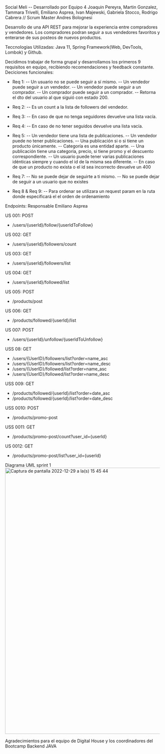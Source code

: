 Social Meli -- Desarrollado por Equipo 4
Joaquin Pereyra, Martin Gonzalez, Tammara Trivelli, Emiliano Asprea, Ivan Majewski, Gabriela Stocco, Rodrigo Cabrera // Scrum Master Andres Bolognesi

Desarrollo de una API REST para mejorar la experiencia entre compradores y vendedores.
Los compradores podran seguir a sus vendedores favoritos y enterarse de sus posteos de nuevos productos.

Teccnologias Utilizadas: Java 11, Spring Framework(Web, DevTools, Lombok) y Github.

Decidimos trabajar de forma grupal y desarrollamos los primeros 9 requisitos en equipo, recibiendo recomendaciones y feedback constante.
Deciciones funcionales: 
- Req 1:
-- Un usuario no se puede seguir a sí mismo.
-- Un vendedor puede seguir a un vendedor.
-- Un vendedor puede seguir a un comprador.
-- Un comprador puede seguir a un comprador.
-- Retorna el dto del usuario al que siguió con estado 200.

- Req 2:
-- Es un count a la lista de followers del vendedor.

- Req 3:
-- En caso de que no tenga seguidores devuelve una lista vacía.

- Req 4:
-- En caso de no tener seguidos devuelve una lista vacía.

- Req 5:
-- Un vendedor tiene una lista de publicaciones.
-- Un vendedor puede no tener publicaciones.
-- Una publicación si o si tiene un producto únicamente.
-- Categoría es una entidad aparte.
-- Una publicación tiene una categoría, precio, si tiene promo y el descuento correspondiente.
-- Un usuario puede tener varias publicaciones idénticas siempre y cuando el id de la misma sea diferente.
-- En caso de que un producto no exista o el id sea incorrecto devuelve un 400

- Req 7:
-- No se puede dejar de seguirte a ti mismo.
-- No se puede dejar de seguir a un usuario que no existes

- Req 8 & Req 9:
-- Para ordenar se utilizara un request param en la ruta donde especificará el el orden de ordenamiento



Endpoints: Responsable Emiliano Asprea

US 001: 
POST
- /users/{userId}/follow/{userIdToFollow}

US 002: GET
- /users/{userId}/followers/count

US 003: GET
- /users/{userId}/followers/list

US 004: GET
- /users/{userId}/followed/list

US 005: POST
- /products/post

US 006: GET
- /products/followed/{userId}/list

US 007: POST
- /users/{userId}/unfollow/{userIdToUnfollow}

USS 08: GET
- /users/{UserID}/followers/list?order=name_asc
- /users/{UserID}/followers/list?order=name_desc
- /users/{UserID}/followed/list?order=name_asc
- /users/{UserID}/followed/list?order=name_desc

USS 009: GET
- /products/followed/{userId}/list?order=date_asc
- /products/followed/{userId}/list?order=date_desc

USS 0010: POST
- /products/promo-post

USS 0011: GET
- /products/promo-post/count?user_id={userId}

US 0012: GET
- /products/promo-post/list?user_id={userId}


Diagrama UML sprint 1
<img width="866" alt="Captura de pantalla 2022-12-29 a la(s) 15 45 44" src="https://user-images.githubusercontent.com/119961027/209996229-832d4c74-948f-40f8-ba4b-442d76f39a92.png">

Agradecimientos para el equipo de Digital House y los coordinadores del Bootcamp Backend JAVA
